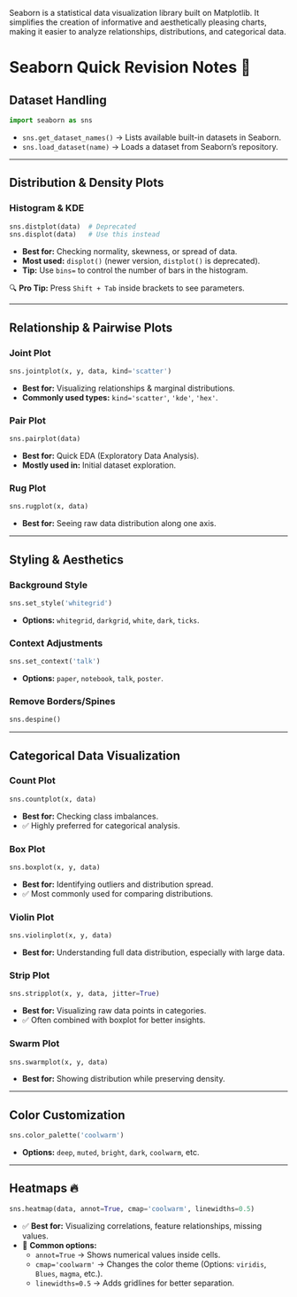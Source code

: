 Seaborn is a statistical data visualization library built on Matplotlib. It simplifies the creation of informative and aesthetically pleasing charts, making it easier to analyze relationships, distributions, and categorical data. 
# Seaborn Quick Revision Notes 🚀

## Dataset Handling

```python
import seaborn as sns
```

- `sns.get_dataset_names()` → Lists available built-in datasets in Seaborn.
- `sns.load_dataset(name)` → Loads a dataset from Seaborn’s repository.

---

## Distribution & Density Plots

### Histogram & KDE
```python
sns.distplot(data)  # Deprecated
sns.displot(data)   # Use this instead
```
- **Best for:** Checking normality, skewness, or spread of data.
- **Most used:** `displot()` (newer version, `distplot()` is deprecated).
- **Tip:** Use `bins=` to control the number of bars in the histogram.

🔍 **Pro Tip:** Press `Shift + Tab` inside brackets to see parameters.

---

## Relationship & Pairwise Plots

### Joint Plot
```python
sns.jointplot(x, y, data, kind='scatter')
```
- **Best for:** Visualizing relationships & marginal distributions.
- **Commonly used types:** `kind='scatter'`, `'kde'`, `'hex'`.

### Pair Plot
```python
sns.pairplot(data)
```
- **Best for:** Quick EDA (Exploratory Data Analysis).
- **Mostly used in:** Initial dataset exploration.

### Rug Plot
```python
sns.rugplot(x, data)
```
- **Best for:** Seeing raw data distribution along one axis.

---

## Styling & Aesthetics

### Background Style
```python
sns.set_style('whitegrid')
```
- **Options:** `whitegrid`, `darkgrid`, `white`, `dark`, `ticks`.

### Context Adjustments
```python
sns.set_context('talk')
```
- **Options:** `paper`, `notebook`, `talk`, `poster`.

### Remove Borders/Spines
```python
sns.despine()
```

---

## Categorical Data Visualization

### Count Plot
```python
sns.countplot(x, data)
```
- **Best for:** Checking class imbalances.
- ✅ Highly preferred for categorical analysis.

### Box Plot
```python
sns.boxplot(x, y, data)
```
- **Best for:** Identifying outliers and distribution spread.
- ✅ Most commonly used for comparing distributions.

### Violin Plot
```python
sns.violinplot(x, y, data)
```
- **Best for:** Understanding full data distribution, especially with large data.

### Strip Plot
```python
sns.stripplot(x, y, data, jitter=True)
```
- **Best for:** Visualizing raw data points in categories.
- ✅ Often combined with boxplot for better insights.

### Swarm Plot
```python
sns.swarmplot(x, y, data)
```
- **Best for:** Showing distribution while preserving density.

---

## Color Customization

```python
sns.color_palette('coolwarm')
```
- **Options:** `deep`, `muted`, `bright`, `dark`, `coolwarm`, etc.

---

## Heatmaps 🔥

```python
sns.heatmap(data, annot=True, cmap='coolwarm', linewidths=0.5)
```
- ✅ **Best for:** Visualizing correlations, feature relationships, missing values.
- 🎨 **Common options:**
  - `annot=True` → Shows numerical values inside cells.
  - `cmap='coolwarm'` → Changes the color theme (Options: `viridis`, `Blues`, `magma`, etc.).
  - `linewidths=0.5` → Adds gridlines for better separation.